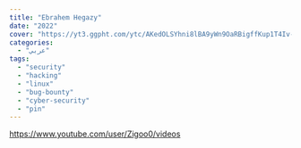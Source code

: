 ```yaml
---
title: "Ebrahem Hegazy"
date: "2022"
cover: "https://yt3.ggpht.com/ytc/AKedOLSYhni8lBA9yWn9OaRBigffKup1T4Iv-Ylqz49ZNA=s88-c-k-c0x00ffffff-no-rj"
categories:
  - "عربي"
tags:
  - "security"
  - "hacking"
  - "linux"
  - "bug-bounty"
  - "cyber-security"
  - "pin"
---
```


https://www.youtube.com/user/Zigoo0/videos
